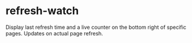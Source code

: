 # refresh-watch
Display last refresh time and a live counter on the bottom right of specific pages. Updates on actual page refresh.
